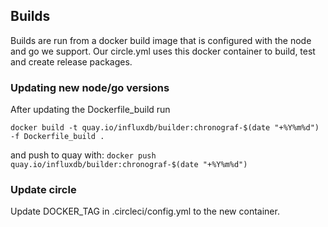 ## Builds

Builds are run from a docker build image that is configured with the node and go we support.
Our circle.yml uses this docker container to build, test and create release packages.

### Updating new node/go versions
After updating the Dockerfile_build run

`docker build -t quay.io/influxdb/builder:chronograf-$(date "+%Y%m%d") -f Dockerfile_build .`

and push to quay with:
`docker push quay.io/influxdb/builder:chronograf-$(date "+%Y%m%d")`

### Update circle
Update DOCKER_TAG in .circleci/config.yml to the new container.
